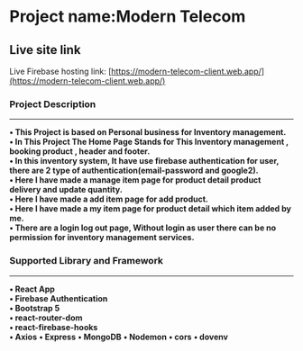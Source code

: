 # Project name:Modern Telecom

## Live site link
Live Firebase hosting link: [https://modern-telecom-client.web.app/](https://modern-telecom-client.web.app/)

### Project Description
***
**• This Project is based on Personal business for Inventory management.** <br/>
**• In This Project The Home Page Stands for This Inventory management , booking product , header and footer.** <br/>
**• In this inventory system, It have use firebase authentication for user, there are 2 type of authentication(email-password and google2).** <br/>
**• Here I have made a manage item page for product detail product delivery and update quantity.** <br/>
**• Here I have made a add item page for add product.** <br/>
**• Here I have made a my item page for product detail which item added by me.** <br/>
**• There are a login log out page, Without login as user there can be no permission for inventory management services.**

### Supported Library and Framework
***
**• React App** <br/>
**• Firebase Authentication** <br/>
**• Bootstrap 5** <br/>
**• react-router-dom** <br/>
**• react-firebase-hooks** <br/>
**• Axios**
**• Express**
**• MongoDB**
**• Nodemon**
**• cors**
**• dovenv**

